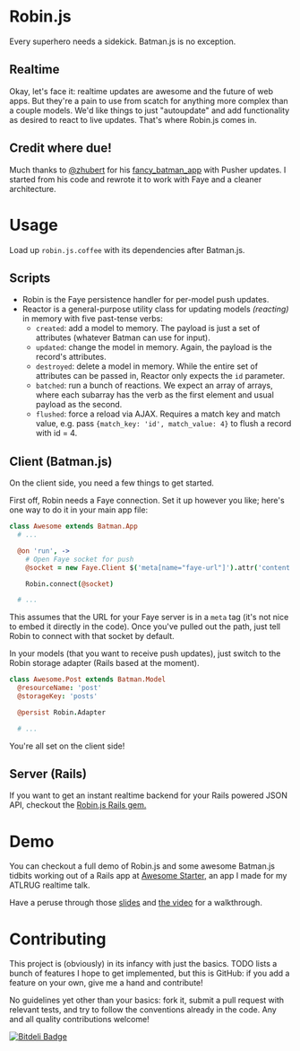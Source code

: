 Robin.js
========
Every superhero needs a sidekick. Batman.js is no exception.

Realtime
--------
Okay, let's face it: realtime updates are awesome and the future of web apps. But they're a pain to use from scatch for anything more complex than a couple models. We'd like things to just "autoupdate" and add functionality as desired to react to live updates. That's where Robin.js comes in.

Credit where due!
-----------------
Much thanks to [@zhubert](https://github.com/zhubert) for his [fancy_batman_app](https://github.com/zhubert/fancy_batman_app) with Pusher updates. I started from his code and rewrote it to work with Faye and a cleaner architecture.

Usage
=====
Load up `robin.js.coffee` with its dependencies after Batman.js.

Scripts
-------
- Robin is the Faye persistence handler for per-model push updates.
- Reactor is a general-purpose utility class for updating models *(reacting)* in memory with five past-tense verbs:
  - `created`: add a model to memory. The payload is just a set of attributes (whatever Batman can use for input).
  - `updated`: change the model in memory. Again, the payload is the record's attributes.
  - `destroyed`: delete a model in memory. While the entire set of attributes can be passed in, Reactor only expects the `id` parameter.
  - `batched`: run a bunch of reactions. We expect an array of arrays, where each subarray has the verb as the first element and usual payload as the second.
  - `flushed`: force a reload via AJAX. Requires a match key and match value, e.g. pass `{match_key: 'id', match_value: 4}` to flush a record with id = 4.

Client (Batman.js)
------------------
On the client side, you need a few things to get started.

First off, Robin needs a Faye connection. Set it up however you like; here's one way to do it in your main app file:

```coffeescript
class Awesome extends Batman.App
  # ...

  @on 'run', ->
    # Open Faye socket for push
    @socket = new Faye.Client $('meta[name="faye-url"]').attr('content')

    Robin.connect(@socket)

  # ...
```

This assumes that the URL for your Faye server is in a `meta` tag (it's not nice to embed it directly in the code). Once you've pulled out the path, just tell Robin to connect with that socket by default.

In your models (that you want to receive push updates), just switch to the Robin storage adapter (Rails based at the moment).

```coffeescript
class Awesome.Post extends Batman.Model
  @resourceName: 'post'
  @storageKey: 'posts'

  @persist Robin.Adapter

  # ...
```

You're all set on the client side!

Server (Rails)
--------------

If you want to get an instant realtime backend for your Rails powered JSON API, checkout the [Robin.js Rails gem.](https://github.com/nybblr/robin-rails)

Demo
====
You can checkout a full demo of Robin.js and some awesome Batman.js tidbits working out of a Rails app at [Awesome Starter,](https://github.com/nybblr/awesome-starter/tree/complete-demo-app) an app I made for my ATLRUG realtime talk.

Have a peruse through those [slides](https://speakerdeck.com/nybblr/into-the-batmobile-realtime-batman-dot-js-with-robin-dot-js-and-rails) and [the video](http://vimeo.com/68354627) for a walkthrough.

Contributing
============
This project is (obviously) in its infancy with just the basics. TODO lists a bunch of features I hope to get implemented, but this is GitHub: if you add a feature on your own, give me a hand and contribute!

No guidelines yet other than your basics: fork it, submit a pull request with relevant tests, and try to follow the conventions already in the code. Any and all quality contributions welcome!


[![Bitdeli Badge](https://d2weczhvl823v0.cloudfront.net/nybblr/robin/trend.png)](https://bitdeli.com/free "Bitdeli Badge")

